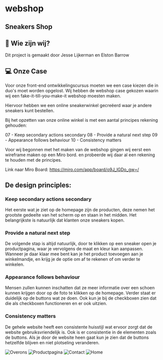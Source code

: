 # webshop

## Sneakers Shop

## :athletic_shoe: Wie zijn wij?

Dit project is gemaakt door Jesse Lijkerman en Elston Barrow

## :computer: Onze Case

Voor onze front-end ontwikkelingscursus moeten we een case kiezen die in duo's moet worden opgelost. 
Wij hebben de webshop case gekozen waarin wij een fake-it-till-you-make-it webshop moesten maken.

Hiervoor hebben we een online sneakerwinkel gecreëerd waar je andere sneakers kunt bestellen.

Bij het opzetten van onze online winkel is met een aantal principes rekening gehouden:

07 - Keep secondary actions secondary
08 - Provide a natural next step
09 - Appearance follows behaviour
10 - Consistency matters


Voor wij begonnen met het maken van de webshop gingen wij eerst een wireframe maken op een Miro bord. en probeerde wij daar al een rekening te houden met de principes. 

Link naar Miro Board: https://miro.com/app/board/o9J_lGDo_gw=/

## De design principles:

### Keep secondary actions secondary
Het eerste wat je ziet op de homepage zijn de producten, deze nemen het grootste gedeelte van het scherm op en staan in het midden. Het belangrijkste is natuurlijk dat klanten onze sneakers kopen.

### Provide a natural next step
De volgende stap is altijd natuurlijk, door te klikken op een sneaker open je productpagina, waar je vervolgens de maat en kleur kan aanpassen. Wanneer je daar klaar mee bent kan je het product toevoegen aan je winkelmandje, en krijg je de optie om af te rekenen of om verder te winkelen.



### Appearance follows behaviour
Mensen zullen kunnen inschatten dat ze meer informatie over een schoen kunnen krijgen door op de foto te klikken op de homepage. Verder staat er duidelijk op de buttons wat ze doen. Ook kun je bij de checkboxen zien dat die als checkboxen functioneren en er ook uitzien.


### Consistency matters
De gehele website heeft een consistente huisstijl wat ervoor zorgt dat de website gebruiksvriendelijk is. Ook is er consistentie in de elementen zoals de buttons. Als je door de website heen gaat kun je zien dat de buttons hetzelfde blijven en niet plotseling veranderen. 


![Overons](https://user-images.githubusercontent.com/83574789/117424352-fe4a5d00-af21-11eb-9eb4-71453c783728.jpg)
![Productpagina](https://user-images.githubusercontent.com/83574789/117424356-fee2f380-af21-11eb-863a-d1b6259d527f.jpg)
![Contact](https://user-images.githubusercontent.com/83574789/117424359-fee2f380-af21-11eb-834c-03c68d7c2b9e.jpg)
![Home](https://user-images.githubusercontent.com/83574789/117424361-ff7b8a00-af21-11eb-9f5a-8693c502390d.jpg)


